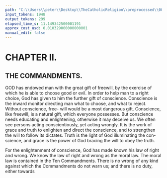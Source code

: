 ```yaml
---
path: "C:\\Users\\peter\\Desktop\\TheCatholicReligion\\preprocessed\\00250.jpg"
input_tokens: 1948
output_tokens: 299
elapsed_time_s: 11.149342500001191
approx_cost_usd: 0.010329000000000001
manual_edit: false
---
```

# CHAPTER II.

## THE COMMANDMENTS.

GOD has endowed man with the great gift
of freewill, by the exercise of which he
is able to choose good or evil. In order to help
man to a right choice, God has given to him
the further gift of conscience. Conscience is the
inward monitor directing man what to choose,
and what to reject. Without conscience, free-
will would be a most dangerous gift. Conscience,
like freewill, is a natural gift, which everyone
possesses. But conscience needs educating and
enlightening, otherwise it may deceive us. We
often see persons acting conscientiously, yet
acting wrongly. It is the work of grace and
truth to enlighten and direct the conscience,
and to strengthen the will to follow its dictates.
Truth is the light of God illuminating the con-
science, and grace is the power of God bracing
the will to obey the truth.

For the enlightenment of conscience, God has
made known his law of right and wrong. We
know the law of right and wrong as the moral
law. The moral law is contained in the Ten
Commandments. There is no wrong of any
kind against which the Commandments do not
warn us; and there is no duty, either towards